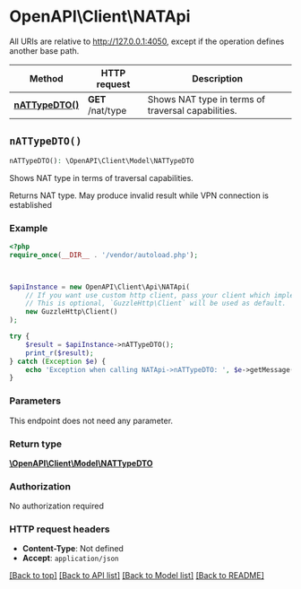 # OpenAPI\Client\NATApi

All URIs are relative to http://127.0.0.1:4050, except if the operation defines another base path.

| Method | HTTP request | Description |
| ------------- | ------------- | ------------- |
| [**nATTypeDTO()**](NATApi.md#nATTypeDTO) | **GET** /nat/type | Shows NAT type in terms of traversal capabilities. |


## `nATTypeDTO()`

```php
nATTypeDTO(): \OpenAPI\Client\Model\NATTypeDTO
```

Shows NAT type in terms of traversal capabilities.

Returns NAT type. May produce invalid result while VPN connection is established

### Example

```php
<?php
require_once(__DIR__ . '/vendor/autoload.php');



$apiInstance = new OpenAPI\Client\Api\NATApi(
    // If you want use custom http client, pass your client which implements `GuzzleHttp\ClientInterface`.
    // This is optional, `GuzzleHttp\Client` will be used as default.
    new GuzzleHttp\Client()
);

try {
    $result = $apiInstance->nATTypeDTO();
    print_r($result);
} catch (Exception $e) {
    echo 'Exception when calling NATApi->nATTypeDTO: ', $e->getMessage(), PHP_EOL;
}
```

### Parameters

This endpoint does not need any parameter.

### Return type

[**\OpenAPI\Client\Model\NATTypeDTO**](../Model/NATTypeDTO.md)

### Authorization

No authorization required

### HTTP request headers

- **Content-Type**: Not defined
- **Accept**: `application/json`

[[Back to top]](#) [[Back to API list]](../../README.md#endpoints)
[[Back to Model list]](../../README.md#models)
[[Back to README]](../../README.md)
